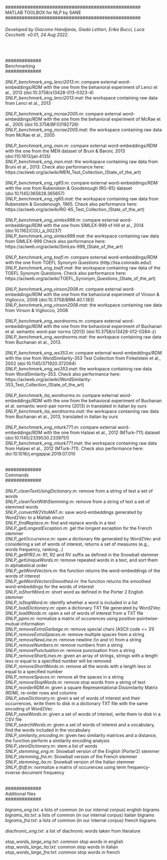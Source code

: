 #################################################<br>
MATLAB TOOLBOX for NLP by SANE<br>
#################################################
###### Developed by Giacomo Handjaras, Giada Lettieri, Erika Bucci, Luca Cecchetti. v0.01, 24 Aug 2022.
<br>
<br>
#############<br>
Benchmarking <br>
#############<br>
<br>
<i>SNLP_benchmark_eng_lenci2013.m</i>: compare external word-embeddings/RDM with the one from the behavioral experiment of Lenci et al., 2013 (doi:10.3758/s13428-013-0323-4) <br>
<i>SNLP_benchmark_eng_lenci2013.mat</i>: the workspace containing raw data from Lenci et al., 2013
<br>
<br>
<i>SNLP_benchmark_eng_mcrae2005.m</i>: compare external word-embeddings/RDM with the one from the behavioral experiment of McRae et al., 2005 (doi:10.3758/BF03192726) <br>
<i>SNLP_benchmark_eng_mcrae2005.mat</i>: the workspace containing raw data from McRae et al., 2005
<br>
<br>
<i>SNLP_benchmark_eng_men.m</i>: compare external word-embeddings/RDM with the one from the MEN dataset of Bruni & Baroni, 2013 (doi:110.1613/jair.4135) <br>
<i>SNLP_benchmark_eng_men.mat</i>: the workspace containing raw data from Bruni et al., 2013. Check also performance here: https://aclweb.org/aclwiki/MEN_Test_Collection_(State_of_the_art)
<br>
<br>
<i>SNLP_benchmark_eng_rg65.m</i>: compare external word-embeddings/RDM with the one from Rubenstein & Goodenough (RG-65) dataset (doi:10.1145/365628.365657) <br>
<i>SNLP_benchmark_eng_rg65.mat</i>: the workspace containing raw data from Rubenstein & Goodenough, 1965. Check also performance here: https://aclweb.org/aclwiki/RG-65_Test_Collection_(State_of_the_art)
<br>
<br>
<i>SNLP_benchmark_eng_simlex999.m</i>: compare external word-embeddings/RDM with the one from SIMLEX-999 of Hill et al., 2014 (doi:10.1162/COLI_a_00237) <br>
<i>SNLP_benchmark_eng_simlex999.mat</i>: the workspace containing raw data from SIMLEX-999  Check also performance here: https://aclweb.org/aclwiki/SimLex-999_(State_of_the_art)
<br>
<br>
<i>SNLP_benchmark_eng_toefl.m</i>: compare external word-embeddings/RDM with the one from TOEFL Synonym Questions (http://lsa.colorado.edu/) <br>
<i>SNLP_benchmark_eng_toefl.mat</i>: the workspace containing raw data of the TOEFL Synonym Questions. Check also performance here: https://aclweb.org/aclwiki/TOEFL_Synonym_Questions_(State_of_the_art)
<br>
<br>
<i>SNLP_benchmark_eng_vinson2008.m</i>: compare external word-embeddings/RDM with the one from the behavioral experiment of Vinson & Vigliocco, 2008 (doi:10.3758/BRM.40.1.183) <br>
<i>SNLP_benchmark_eng_vinson2008.mat</i>: the workspace containing raw data from Vinson & Vigliocco, 2008
<br>
<br>
<i>SNLP_benchmark_eng_wordnorms.m</i>: compare external word-embeddings/RDM with the one from the behavioral experiment of Buchanan et al. semantic word-pair norms (2013) (doi:10.3758/s13428-012-0284-z) <br>
<i>SNLP_benchmark_eng_wordnorms.mat</i>: the workspace containing raw data from Buchanan et al., 2013.
<br>
<br>
<i>SNLP_benchmark_eng_ws353.m</i>: compare external word-embeddings/RDM with the one from WordSimilarity-353 Test Collection from Finkelstein et al., 2002 (doi:10.1145/371920.372094) <br>
<i>SNLP_benchmark_eng_ws353.mat</i>: the workspace containing raw data from WordSimilarity-353. Check also performance here: https://aclweb.org/aclwiki/WordSimilarity-353_Test_Collection_(State_of_the_art)
<br>
<br>
<i>SNLP_benchmark_ita_wordnorms.m</i>: compare external word-embeddings/RDM with the one from the behavioral experiment of Buchanan et al. semantic word-pair norms (2013) in translated in italian by ours <br>
<i>SNLP_benchmark_ita_wordnorms.mat</i>: the workspace containing raw data from Buchanan et al., 2013, translated in italian by ours
<br>
<br>
<i>SNLP_benchmark_eng_mturk771.m</i>: compare external word-embeddings/RDM with the one from Halawi et al., 2012 (MTurk-711) dataset (doi:10.1145/2339530.2339751) <br>
<i>SNLP_benchmark_eng_mturk771.mat</i>: the workspace containing raw data from Halawi et al., 2012 (MTurk-711). Check also performance here: doi:10.1016/j.engappai.2019.07.010 <br>
<br>
<br>
#############<br>
Commands <br>
#############<br>
<br>
<i>SNLP_cleanTextUsingDictionary.m</i>: remove from a string of text a set of words <br>
<i>SNLP_cleanTextWithStemming.m</i>: remove from a string of text a set of stemmed words <br>
<i>SNLP_convertW2VtoMAT.m</i>: save word-embeddings generated by Word2Vec to a Matlab struct <br>
<i>SNLP_findReplace.m</i>: find and replace words in a text <br>
<i>SNLP_getLongestException.m</i>: get the longest exception for the French stemmer <br>
<i>SNLP_getOccurrence.m</i>: open a dictionary file generated by Word2Vec and considering a set of words of interest, returns a set of measures (e.g., words frequency, ranking...) <br>
<i>SNLP_getR1R2.m</i>: R1, R2 and RV suffix as defined in the Snowball stemmer <br>
<i>SNLP_getUniqueWords.m</i>: remove repeated words in a text, and sort them in alphabetical order <br>
<i>SNLP_getWordVectors.m</i>: the function returns the word-embeddings of the words of interest <br>
<i>SNLP_getWordVectorsSmoothed.m</i>: the function returns the smoothed word-embeddings for the words of interest <br>
<i>SNLP_isShortWord.m</i>: short word as defined in the Porter 2 English stemmer <br>
<i>SNLP_isStopWord.m</i>: identify whether a word is included in a list <br>
<i>SNLP_loadDictionary.m</i>: open a dictionary TXT file generated by Word2Vec <br>
<i>SNLP_loadWords.m</i>: open a set of words of interest from a TXT file <br>
<i>SNLP_ppmi.m</i>: normalize a matrix of occurences using positive-pointwise-mutual-information <br>
<i>SNLP_removeExtraGarbage.m</i>: remove special chars (ASCII code <= 31) <br>
<i>SNLP_removeExtraSpaces.m</i>: remove multiple spaces from a string <br>
<i>SNLP_removeNewLine.m</i>: remove newline (\n and \r) from a string <br>
<i>SNLP_removeNumbers.m</i>: remove numbers from a string <br>
<i>SNLP_removePunctuation.m</i>: remove punctuation from a string <br>
<i>SNLP_removeShortLines.m</i>:  given an array of strings, strings with a length less or equal to a specified number will be removed <br>
<i>SNLP_removeShortWords.m</i>: remove all the words with a length less or equal to a specified number <br>
<i>SNLP_removeSpaces.m</i>: remove all the spaces in a string <br>
<i>SNLP_removeStopWords.m</i>: remove stop words from a string of text <br>
<i>SNLP_reorderRDM.m</i>: given a square Representational Dissimilarity Matrix (RDM), re-order rows and columns <br>
<i>SNLP_saveDictionary.m</i>: given a set of words of interest and their occurrences, write them to disk in a dictionary TXT file with the same encoding of Word2Vec <br>
<i>SNLP_saveWords.m</i>: given a set of words of interest, write them to disk in a CSV file <br>
<i>SNLP_searchWords.m</i>: given a set of words of interest and a vocabulary, find the words included in the vocabulary <br>
<i>SNLP_similarity_encoding.m</i>: given two similarity matrices and a distance, the function perform a similarity encoding analysis <br>
<i>SNLP_stemDictionary.m</i>: stem a list of words <br>
<i>SNLP_stemming_eng.m</i>: Snowball version of the English (Porter2) stemmer <br>
<i>SNLP_stemming_fra.m</i>: Snowball version of the French stemmer <br>
<i>SNLP_stemming_ita.m</i>: Snowball version of the Italian stemmer <br>
<i>SNLP_tfidf.m</i>: normalize a matrix of occurences using term frequency-inverse document frequency <br>
<br>
<br>
#############<br>
Additional files<br>
#############<br>
<br>
<i>bigrams_eng.txt</i>: a lists of common (in our internal corpus) english bigrams <br>
<i>bigrams_ita.txt</i>: a lists of common (in our internal corpus) italian bigrams <br>
<i>bigrams_fra.txt</i>: a lists of common (in our internal corpus) french bigrams <br>
<br>
<i>diachronic_eng.txt</i>: a list of diachronic words taken from literature <br>
<br>
<i>stop_words_large_eng.txt</i>: common stop words in english <br>
<i>stop_words_large_ita.txt</i>: common stop words in italian <br>
<i>stop_words_large_fra.txt</i>: common stop words in french <br>

